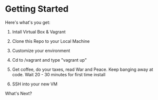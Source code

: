 # Getting Started 

Here's what's you get:

1. Intall Virtual Box & Vagrant

2. Clone this Repo to your Local Machine

3. Customize your environment

4. Cd to <local-repo-folder>/vagrant and type "vagrant up"
    
5. Get coffee, do your taxes, read War and Peace.  Keep banging away at code.  Wait 20 - 30 minutes for first time install

6. SSH into your new VM

What's Next?
